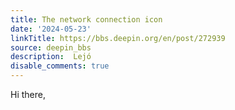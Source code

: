 ```yaml
---
title: The network connection icon
date: '2024-05-23'
linkTitle: https://bbs.deepin.org/en/post/272939
source: deepin_bbs
description:  Lejó 
disable_comments: true
---
```

Hi there, 
